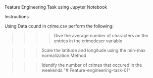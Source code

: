 Feature Engineering Task  using Jupyter Notebook 

Instructions

 Using Data cound in crime.csv perform the following:

>>>> Give the  average number of characters on the entries in the crimedescr variable

>>>Scale the latitude and longitude using the min-max normalization Method

>>> Identify the number of crimes that occured in the weekends
"# Feature-engineering-task-01" 
